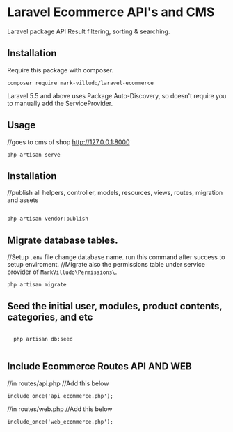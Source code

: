 # Laravel Ecommerce API's and CMS
Laravel package API Result filtering, sorting &amp; searching.

## Installation

Require this package with composer.

```shell
composer require mark-villudo/laravel-ecommerce
```

Laravel 5.5 and above uses Package Auto-Discovery, so doesn't require you to manually add the ServiceProvider.

## Usage
//goes to cms of shop http://127.0.0.1:8000

```
php artisan serve

```
## Installation
//publish all helpers, controller, models, resources, views, routes, migration and assets

```

php artisan vendor:publish

```

## Migrate database tables.

//Setup ``.env`` file change database name. run this command after success to setup enviroment.
//Migrate also the permissions table under service provider of ``MarkVilludo\Permissions\``.

```
php artisan migrate

```

## Seed the initial user, modules, product contents, categories, and etc

```

  php artisan db:seed
  
```

## Include Ecommerce Routes API AND WEB
//in routes/api.php
//Add this below 
```
include_once('api_ecommerce.php');

```

//in routes/web.php
//Add this below 
```
include_once('web_ecommerce.php');

```
